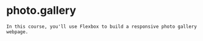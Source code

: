 # photo.gallery

`In this course, you'll use Flexbox to build a responsive photo gallery webpage.`
#